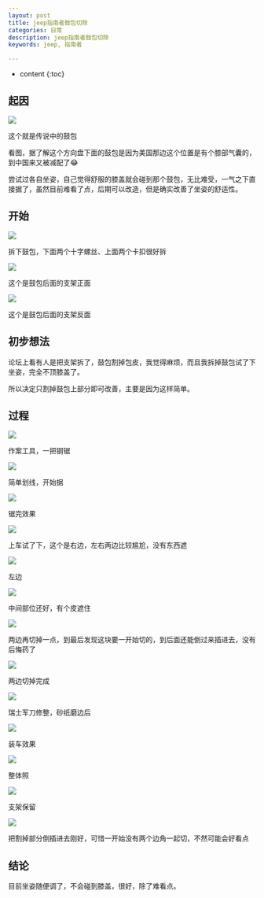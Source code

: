 ```yaml
---
layout: post
title: jeep指南者鼓包切除
categories: 日常
description: jeep指南者鼓包切除
keywords: jeep, 指南者

---
```

* content
{:toc}
<div class="postImg" style="background-image:url(https://likonion-1254082995.cos.ap-chengdu.myqcloud.com/media/500_d9a4110e-b92e-45f0-ab48-355a48ffe43c.jpg)"></div>




## 起因

![](https://likonion-1254082995.cos.ap-chengdu.myqcloud.com/media/500_d9a4110e-b92e-45f0-ab48-355a48ffe43c.jpg)
<p class="img-instructions">这个就是传说中的鼓包</p>

看图，据了解这个方向盘下面的鼓包是因为美国那边这个位置是有个膝部气囊的，到中国来又被减配了😂

尝试过各自坐姿，自己觉得舒服的膝盖就会碰到那个鼓包，无比难受，一气之下直接据了，虽然目前难看了点，后期可以改造，但是确实改善了坐姿的舒适性。

## 开始

![](https://likonion-1254082995.cos.ap-chengdu.myqcloud.com/media/500_wKgH0VXSuPyAEa46AARqSPfu8Do016.jpg)
<p class="img-instructions">拆下鼓包，下面两个十字螺丝、上面两个卡扣很好拆</p>

![](https://likonion-1254082995.cos.ap-chengdu.myqcloud.com/media/500_b50a90cc-af4f-45c1-a28b-26592141a539.jpg)
<p class="img-instructions">这个是鼓包后面的支架正面</p>

![](https://likonion-1254082995.cos.ap-chengdu.myqcloud.com/media/500_957a7f19-9e10-4a50-b352-95b7559929d3.jpg)
<p class="img-instructions">这个是鼓包后面的支架反面</p>

## 初步想法

论坛上看有人是把支架拆了，鼓包割掉包皮，我觉得麻烦，而且我拆掉鼓包试了下坐姿，完全不顶膝盖了。

所以决定只割掉鼓包上部分即可改善，主要是因为这样简单。

## 过程

![](https://likonion-1254082995.cos.ap-chengdu.myqcloud.com/media/IMG_6055.JPG)
<p class="img-instructions">作案工具，一把钢锯</p>


![](https://likonion-1254082995.cos.ap-chengdu.myqcloud.com/media/IMG_6056.JPG)
<p class="img-instructions">简单划线，开始据</p>

![](https://likonion-1254082995.cos.ap-chengdu.myqcloud.com/media/IMG_6059.JPG)
<p class="img-instructions">锯完效果</p>

![](https://likonion-1254082995.cos.ap-chengdu.myqcloud.com/media/IMG_6062.JPG)
<p class="img-instructions">上车试了下，这个是右边，左右两边比较尴尬，没有东西遮</p>

![](https://likonion-1254082995.cos.ap-chengdu.myqcloud.com/media/IMG_6063.JPG)
<p class="img-instructions">左边</p>

![](https://likonion-1254082995.cos.ap-chengdu.myqcloud.com/media/IMG_6065.JPG)
<p class="img-instructions">中间部位还好，有个皮遮住</p>

![](https://likonion-1254082995.cos.ap-chengdu.myqcloud.com/media/IMG_6066.JPG)
<p class="img-instructions">两边再切掉一点，到最后发现这块要一开始切的，到后面还能倒过来插进去，没有后悔药了</p>

![](https://likonion-1254082995.cos.ap-chengdu.myqcloud.com/media/IMG_6067.JPG)
<p class="img-instructions">两边切掉完成</p>

![](https://likonion-1254082995.cos.ap-chengdu.myqcloud.com/media/IMG_6069.JPG)
<p class="img-instructions">瑞士军刀修整，砂纸磨边后</p>

![](https://likonion-1254082995.cos.ap-chengdu.myqcloud.com/media/IMG_6072.JPG)
<p class="img-instructions">装车效果</p>

![](https://likonion-1254082995.cos.ap-chengdu.myqcloud.com/media/IMG_6073.JPG)
<p class="img-instructions">整体照</p>

![](https://likonion-1254082995.cos.ap-chengdu.myqcloud.com/media/IMG_6075.JPG)
<p class="img-instructions">支架保留</p>

![](https://likonion-1254082995.cos.ap-chengdu.myqcloud.com/media/IMG_6078.JPG)
<p class="img-instructions">把割掉部分倒插进去刚好，可惜一开始没有两个边角一起切，不然可能会好看点</p>

## 结论

目前坐姿随便调了，不会碰到膝盖，很好，除了难看点。




